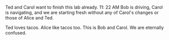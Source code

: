 Ted and Carol want to finish this lab already.
11: 22 AM Bob is driving, Carol is navigating, and we are starting fresh without any of Carol's changes or those of Alice and Ted.

Ted loves tacos.
Alice like tacos too.
This is Bob and Carol. We are eternally confused.

